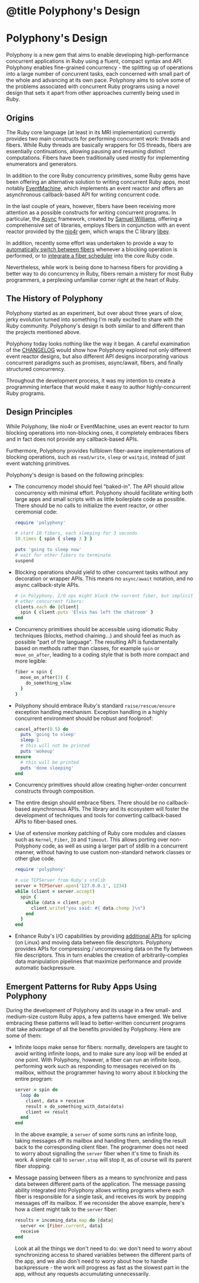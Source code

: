 # @title Polyphony's Design

# Polyphony's Design

Polyphony is a new gem that aims to enable developing high-performance
concurrent applications in Ruby using a fluent, compact syntax and API.
Polyphony enables fine-grained concurrency - the splitting up of operations into
a large number of concurrent tasks, each concerned with small part of the whole
and advancing at its own pace. Polyphony aims to solve some of the problems
associated with concurrent Ruby programs using a novel design that sets it apart
from other approaches currently being used in Ruby.

## Origins

The Ruby core language (at least in its MRI implementation) currently provides
two main constructs for performing concurrent work: threads and fibers. While
Ruby threads are basically wrappers for OS threads, fibers are essentially
continuations, allowing pausing and resuming distinct computations. Fibers have
been traditionally used mostly for implementing enumerators and generators.

In addition to the core Ruby concurrency primitives, some Ruby gems have been
offering an alternative solution to writing concurrent Ruby apps, most notably
[EventMachine](https://github.com/eventmachine/eventmachine/), which implements
an event reactor and offers an asynchronous callback-based API for writing
concurrent code.

In the last couple of years, however, fibers have been receiving more attention
as a possible constructs for writing concurrent programs. In particular, the
[Async](https://github.com/socketry/async) framework, created by [Samuel
Williams](https://github.com/ioquatix), offering a comprehensive set of
libraries, employs fibers in conjunction with an event reactor provided by the
[nio4r](https://github.com/socketry/nio4r) gem, which wraps the C
library [libev](http://software.schmorp.de/pkg/libev.html).

In addition, recently some effort was undertaken to provide a way to
[automatically switch between fibers](https://bugs.ruby-lang.org/issues/13618)
whenever a blocking operation is performed, or to [integrate a fiber
scheduler](https://bugs.ruby-lang.org/issues/16786) into the core Ruby code.

Nevertheless, while work is being done to harness fibers for providing a better
way to do concurrency in Ruby, fibers remain a mistery for most Ruby
programmers, a perplexing unfamiliar corner right at the heart of Ruby.

## The History of Polyphony

Polyphony started as an experiment, but over about three years of slow, jerky
evolution turned into something I'm really excited to share with the Ruby
community. Polyphony's design is both similar to and different than the projects
mentioned above.

Polyphony today looks nothing like the way it began. A careful examination of the
[CHANGELOG](https://github.com/digital-fabric/polyphony/blob/master/CHANGELOG.md)
would show how Polyphony explored not only different event reactor designs, but
also different API designs incorporating various concurrent paradigms such as
promises, async/await, fibers, and finally structured concurrency.

Throughout the development process, it was my intention to create a programming
interface that would make it easy to author highly-concurrent Ruby programs.

## Design Principles

While Polyphony, like nio4r or EventMachine, uses an event reactor to turn
blocking operations into non-blocking ones, it completely embraces fibers and in
fact does not provide any callback-based APIs.

Furthermore, Polyphony provides fullblown fiber-aware implementations of
blocking operations, such as `read/write`, `sleep` or `waitpid`, instead of just
event watching primitives.

Polyphony's design is based on the following principles:

- The concurrency model should feel "baked-in". The API should allow
  concurrency with minimal effort. Polyphony should facilitate writing both
  large apps and small scripts with as little boilerplate code as possible.
  There should be no calls to initialize the event reactor, or other ceremonial
  code:

  ```ruby
  require 'polyphony'

  # start 10 fibers, each sleeping for 3 seconds
  10.times { spin { sleep 3 } }

  puts 'going to sleep now'
  # wait for other fibers to terminate
  suspend
  ```

- Blocking operations should yield to other concurrent tasks without any
  decoration or wrapper APIs. This means no `async/await` notation, and no
  async callback-style APIs.

  ```ruby
  # in Polyphony, I/O ops might block the current fiber, but implicitly yield to
  # other concurrent fibers:
  clients.each do |client|
    spin { client.puts 'Elvis has left the chatroom' }
  end
  ```

- Concurrency primitives should be accessible using idiomatic Ruby techniques
  (blocks, method chaining...) and should feel as much as possible "part of the
  language". The resulting API is fundamentally based on methods rather than classes,
  for example `spin` or `move_on_after`, leading to a coding style that is both
  more compact and more legible:

  ```ruby
  fiber = spin {
    move_on_after(3) {
      do_something_slow
    }
  }
  ```

- Polyphony should embrace Ruby's standard `raise/rescue/ensure` exception
  handling mechanism. Exception handling in a highly concurrent environment
  should be robust and foolproof:

  ```ruby
  cancel_after(0.5) do
    puts 'going to sleep'
    sleep 1
    # this will not be printed
    puts 'wokeup'
  ensure
    # this will be printed
    puts 'done sleeping'
  end
  ```

- Concurrency primitives should allow creating higher-order concurrent
  constructs through composition.

- The entire design should embrace fibers. There should be no callback-based
  asynchronous APIs. The library and its ecosystem will foster the development
  of techniques and tools for converting callback-based APIs to fiber-based ones.

- Use of extensive monkey patching of Ruby core modules and classes such as
  `Kernel`, `Fiber`, `IO` and `Timeout`. This allows porting over non-Polyphony
  code, as well as using a larger part of stdlib in a concurrent manner, without
  having to use custom non-standard network classes or other glue code.

  ```ruby
  require 'polyphony'

  # use TCPServer from Ruby's stdlib
  server = TCPServer.open('127.0.0.1', 1234)
  while (client = server.accept)
    spin {
      while (data = client.gets)
        client.write("you said: #{ data.chomp }\n")
      end
    }
  end
  ```

- Enhance Ruby's I/O capabilities by providing [additional
  APIs](./advanced-io.md) for splicing (on Linux) and moving data between file
  descriptors. Polyphony provides APIs for compressing / uncompressing data on
  the fly between file descriptors. This in turn enables the creation of
  arbitrarily-complex data manipulation pipelines that maximize performance and
  provide automatic backpressure.

## Emergent Patterns for Ruby Apps Using Polyphony

During the development of Polyphony and its usage in a few small- and
medium-size custom Ruby apps, a few patterns have emerged. We belive embracing
these patterns will lead to better-written concurrent programs that take
advantage of all the benefits provided by Polyphony. Here are some of them:

- Infinite loops make sense for fibers: normally, developers are taught to avoid
  writing infinite loops, and to make sure any loop will be ended at one point.
  With Polyphony, however, a fiber can run an infinite loop, performing work
  such as responding to messages received on its mailbox, without the programmer
  having to worry about it blocking the entire program:

  ```ruby
  server = spin do
    loop do
      client, data = receive
      result = do_something_with_data(data)
      client << result
    end
  end
  ```

  In the above example, a `server` of some sorts runs an infinite loop, taking
  messages off its mailbox and handling them, sending the result back to the
  corresponding client fiber. The programmer does not need to worry about
  signalling the `server` fiber when it's time to finish its work. A simple call
  to `server.stop` will stop it, as of course will its parent fiber stopping.

- Message passing between fibers as a means to synchronize and pass data between
  different parts of the application. The message passing ability integrated
  into Polyphony allows writing programs where each fiber is responsible for a
  single task, and receives its work by popping messages off its mailbox. If we
  reconsider the above example, here's how a client might talk to the `server`
  fiber:

  ```ruby
  results = incoming_data.map do |data|
    server << [Fiber.current, data]
    receive
  end
  ```

  Look at all the things we don't need to do: we don't need to worry about
  synchronizing access to shared variables between the different parts of the
  app, and we also don't need to worry about how to handle backpressure - the
  work will progress as fast as the slowest part in the app, without any
  requests accumulating unnecessarily.
